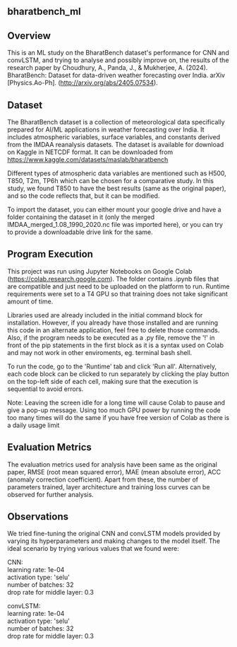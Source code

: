 ## bharatbench_ml

## Overview
 
This is an ML study on the BharatBench dataset's performance for CNN and convLSTM, and trying to analyse and possibly improve on, the results of the research paper by Choudhury, A., Panda, J., &amp; Mukherjee, A. (2024). BharatBench: Dataset for data-driven weather forecasting over India. arXiv [Physics.Ao-Ph]. (http://arxiv.org/abs/2405.07534). 

## Dataset
The BharatBench dataset is a collection of meteorological data specifically prepared for AI/ML applications in weather forecasting over India. It includes atmospheric variables, surface variables, and constants derived from the IMDAA reanalysis datasets. The dataset is available for download on Kaggle in NETCDF format. It can be downloaded from https://www.kaggle.com/datasets/maslab/bharatbench

Different types of atmospheric data variables are mentioned such as H500, T850, T2m, TP6h which can be chosen for a comparative study. In this study, we found T850 to have the best results (same as the original paper), and so the code reflects that, but it can be modified.

To import the dataset, you can either mount your google drive and have a folder containing the dataset in it (only the merged IMDAA_merged_1.08_1990_2020.nc file was imported here), or you can try to provide a downloadable drive link for the same. 

## Program Execution

This project was run using Jupyter Notebooks on Google Colab (https://colab.research.google.com). The folder contains .ipynb files that are compatible and just need to be uploaded on the platform to run. Runtime requirements were set to a T4 GPU so that training does not take significant amount of time.

Libraries used are already included in the initial command block for installation. However, if you already have those installed and are running this code in an alternate application, feel free to delete those commands. Also, if the program needs to be executed as a .py file, remove the '!' in front of the pip statements in the first block as it is a syntax used on Colab and may not work in other enviroments, eg. terminal bash shell.

To run the code, go to the 'Runtime' tab and click 'Run all'. Alternatively, each code block can be clicked to run separately by clicking the play button on the top-left side of each cell, making sure that the execution is sequential to avoid errors.

Note: Leaving the screen idle for a long time will cause Colab to pause and give a pop-up message. Using too much GPU power by running the code too many times will do the same if you have free version of Colab as there is a daily usage limit

## Evaluation Metrics

The evaluation metrics used for analysis have been same as the original paper, RMSE (root mean squared error), MAE (mean absolute error), ACC (anomaly correction coefficient). Apart from these, the number of parameters trained, layer architecture and training loss curves can be observed for further analysis.

## Observations

We tried fine-tuning the original CNN and convLSTM models provided by varying its hyperparameters and making changes to the model itself. The ideal scenario by trying various values that we found were:

CNN:
<br/>learning rate: 1e-04
<br/>activation type: 'selu'
<br/>number of batches: 32
<br/>drop rate for middle layer: 0.3

convLSTM:
<br/>learning rate: 1e-04
<br/>activation type: 'selu'
<br/>number of batches: 32
<br/>drop rate for middle layer: 0.3
